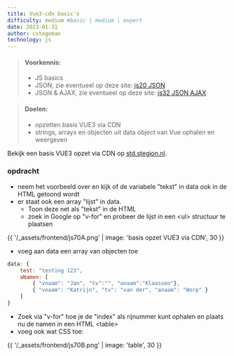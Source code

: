 ```yaml
---
title: Vue3-cdn basic's
difficulty: medium #basic | medium | expert
date: 2023-01-31
author: cstegeman
technology: js
---
```


> #### Voorkennis:  
> * JS basics
> * JSON, zie eventueel op deze site: [js20 JSON](../../js-basis/js20-json/)
> * JSON &amp; AJAX, zie eventueel op deze site: [js32 JSON AJAX](../../js-intermediate/js32-json-ajax/)

> #### Doelen:  
> * opzetten basis VUE3 via CDN
> * strings, arrays en objecten uit data object van Vue ophalen en weergeven

Bekijk een basis VUE3 opzet via CDN op [std.stegion.nl](https://std.stegion.nl/cs_codebase/js70_vue3cdn_base/index.html).

### opdracht
* neem het voorbeeld over en kijk of de variabele "tekst" in data ook in de HTML getoond wordt
* er staat ook een array "lijst" in data. 
  * Toon deze net als "tekst" in de HTML
  * zoek in Google op "v-for" en probeer de lijst in een &lt;ul&gt; structuur te plaatsen 

{{ '/_assets/frontend/js70A.png' | image: 'basis opzet VUE3 via CDN', 30 }}

* voeg aan data een array van objecten toe 
```javascript
data: {
    test: "testing 123",
    aNamen: [
        { "vnaam": "Jan", "tv":"", "anaam":"Klaassen"},
        { "vnaam": "Katrijn", "tv": "van der", "anaam": "Worp" }
    ]
}
```
* Zoek via "v-for" hoe je de "index" als rijnummer kunt ophalen en plaats nu de namen in een HTML &lt;table&gt; 
* voeg ook wat CSS toe:

{{ '/_assets/frontend/js70B.png' | image: 'table', 30 }}

